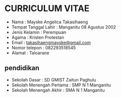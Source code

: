 # CURRICULUM VITAE 
- Nama : Mayske Angelica Takasihaeng
- Tempat Tanggal Lahir : Manganitu 08 Agustus 2002
- Jenis Kelamin        : Perempuan
- Agama                : Kristen Protestan
- Email                : takasihaengmayske@gmail.com
- Nomor telepon        : 082293518545
- Alamat               : Taloarane

## pendidikan
- Sekolah Dasar : SD GMIST Zaitun Paghulu
- Sekolah Menengah Pertama : SMP N 1 Manganitu
- Sekolah Menengah Akhir : SMA N 1 Manganitu
<!--
**Mayske/Mayske** is a ✨ _special_ ✨ repository because its `README.md` (this file) appears on your GitHub profile.

Here are some ideas to get you started:

- 🔭 I’m currently working on ...
- 🌱 I’m currently learning ...
- 👯 I’m looking to collaborate on ...
- 🤔 I’m looking for help with ...
- 💬 Ask me about ...
- 📫 How to reach me: ...
- 😄 Pronouns: ...
- ⚡ Fun fact: ...
-->
